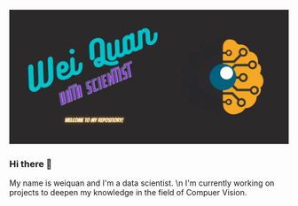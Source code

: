 
![Header](https://github.com/kwquan/kwquan/blob/main/Wei_Quan.png "Header")

### Hi there 👋
My name is weiquan and I'm a data scientist. \n
I'm currently working on projects to deepen my knowledge in the field of Compuer Vision.

<!--
**kwquan/kwquan** is a ✨ _special_ ✨ repository because its `README.md` (this file) appears on your GitHub profile.

Here are some ideas to get you started:

- 🔭 I’m currently working on ...
- 🌱 I’m currently learning ...
- 👯 I’m looking to collaborate on ...
- 🤔 I’m looking for help with ...
- 💬 Ask me about ...
- 📫 How to reach me: ...
- 😄 Pronouns: ...
- ⚡ Fun fact: ...
-->

